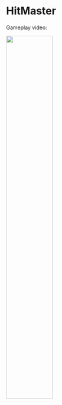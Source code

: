 # HitMaster

Gameplay video:

[<img src="https://i.ytimg.com/vi/k49zWc5Jxkc/mqdefault.jpg" width="50%">](https://youtu.be/k49zWc5Jxkc)
